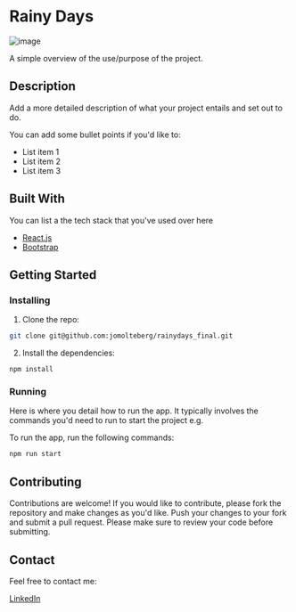 # Rainy Days

![image](https://user-images.githubusercontent.com/52622303/164316813-4b12d99f-aeb7-4069-85cf-e72b3a50ac99.png)

A simple overview of the use/purpose of the project.

## Description

Add a more detailed description of what your project entails and set out to do.

You can add some bullet points if you'd like to:

- List item 1
- List item 2
- List item 3

## Built With

You can list a the tech stack that you've used over here

- [React.js](https://reactjs.org/)
- [Bootstrap](https://getbootstrap.com)

## Getting Started

### Installing

1. Clone the repo:

```bash
git clone git@github.com:jomolteberg/rainydays_final.git
```

2. Install the dependencies:

```
npm install
```

### Running

Here is where you detail how to run the app. It typically involves the commands you'd need to run to start the project e.g.

To run the app, run the following commands:

```bash
npm run start
```

## Contributing

Contributions are welcome! If you would like to contribute, please fork the repository and make changes as you'd like. Push your changes to your fork and submit a pull request. Please make sure to review your code before submitting.

## Contact

Feel free to contact me:

[LinkedIn](https://www.linkedin.com/in/john-oscar-molteberg-637177180/)

